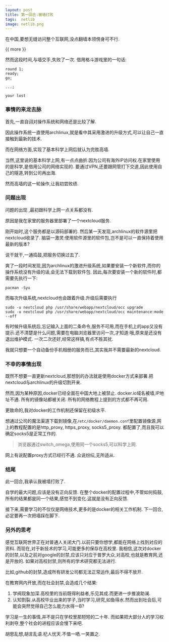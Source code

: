 ```yaml
---
layout: post
title: 第一回合:被墙打败
tags:  netlib 
image: netlib.png
---
```


在中国,要想无缝访问整个互联网,没点翻墙本领傍身可不行.

{{ more }}

然而这段时间,与墙交手,失败了一次.
借用格斗游戏里的一句话:

```
round 1;
ready;
go;

...;

your lost

```

### 事情的来龙去脉

首先,一直自诩对操作系统和网络还是比较了解.

因此操作系统一直使用archlinux,就是看中其采用激进的升级方式,可以让自己一直接触到最新的技术.

而在网络方面,实现了基本科学上网后就认为完胜高墙.

当然,这里说的基本科学上网,有一点点曲折.因为公司有海外IP访问权.在家里使用的是科学,是借用公司的网络实现的.
要通过VPN,还要跟网管打下交道,因此使用自己的隧道,转到公司再出海.

然而高墙的这一轮操作,让我初尝败绩.

### 问题出现

问题的出现 ,最初跟科学上网一点关系都没有.

原因是我在家里的服务器里部署了一个nextcloud服务.

刚开始时,这个服务都是以源码部署的.
然后某一天发现,archlinux的软件源里把nextcloud收录了.
脑袋一激灵:使用软件源里的软件包,岂不是可以一直保持着使用最新的版本?

说干就干,一通捣鼓,把服务切换过去了.

爽了一段时间发现,因为archlinux的激进升级系统,如果要安装一个新软件,而你的操作系统没有升级的话,会无法下载到软件包.
因此,每次要安装一个新的软件时,都需要先执行一下:

```
pacman -Syu
```

而每次升级系统,nextcloud也会跟着升级.升级后需要执行

```
sudo -u nextcloud php /usr/share/webapp/nextcloud/occ upgrade
sudo -u nextcloud php /usr/share/webapp/nextcloud/occ maintenance:mode --off

```

有时候升级系统后,忘记输入上面的二条命令,服务不可用,而在手机上的app又没有提示.还不清楚是什么问题,需要在电脑浏览器里访问一次,才知道:哦,原来是还没有退出维护模式.
一次二次还好,经常这样搞,有点不胜其扰.

我就只想要一个自动备份手机相册的服务而已,其实我并不需要最新的nextcloud.


### 不幸的事情出现

既然不想要一直更新nextcloud,那想到的办法就是使用docker方式来部署.把nextcloud与archlinux的升级切割开来.

然而,因为某种原因,docker已经全面在中国大地上被禁止.
docker.io域名被墙,IP地址不通.
所有的镜像站都被关闭.
所有的网络教程上提到的方式都不再可用.

更致命的,我对docker的工作机制还保留在初级水平.


想通过公司的魔法渠道下载到镜像,在`/etc/docker/daemon.conf`里配置镜像源,网上的教程配置的是http_proxy, https_proxy, socks5_proxy.
都配置了,而且我可以确定socks5是正常工作的.

> 浏览器通过switch_omega,使用同一个socks5,可以科学上网.

网上有说配置proxy方式已经行不通.
众说纷纭,无所适从.


### 结尾

此一回合,我承认我被墙打败了.

自学的最大问题,应该是没有正向反馈.
在整个docker的配置过程中,不管如何捣鼓,所有的结果都是同一个结果,感觉不到变化.这就是没有正向反馈.


接下来,需要学习的不仅仅是网络技术,更多的是docker的相关工作机制.
下一回合,必定要再一次把墙踩在脚下.

### 另外的思考

感觉互联网世界正在对普通人关闭大门.以前只要你想学,都能在网络上找到对应的资料.
而现在,对于新技术的学习,可能更多的保存在高校里.
我相信,这次对docker的封禁,以及之前对google的封禁,应该只对应于普罗大众,对高校,也就是教育网,还是开放的.
如果对高校封禁,则所有的学术研究都无法进行.

比如,github的封禁,造成所有研发公司都无法正常运作,最后不得不放开.

在教育网内开放,而在社会封禁,会造成几个结果:

1. 学阀现象加深.高校里的当前既得利益者,乐见其成.而更进一步推波助澜.
2. 认知割裂.从高校毕业出来的学子,当时学习,研究,如鱼得水.然而出到社会后,可能会突然觉得自己怎么能力水得一B?

学习是一生的事情,并不是只在学校里那短短的二十年.
而如果把大部分人的学习权利剥夺,整个社会的进程应该会慢下来吧.

胡思乱想,胡言乱语.杞人忧天.不值一哂.一笑置之.



